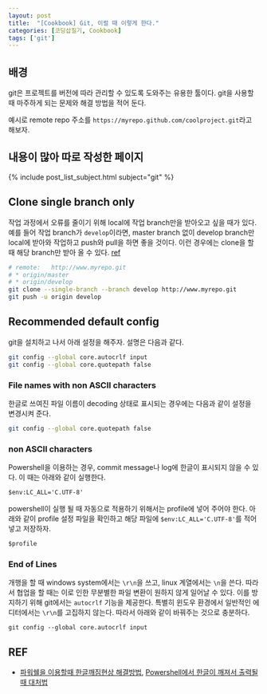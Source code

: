 ```yaml
---
layout: post
title:  "[Cookbook] Git, 이럴 때 이렇게 한다."
categories: [코딩삽질기, Cookbook]
tags: ['git']
---
```


## 배경

git은 프로젝트를 버전에 따라 관리할 수 있도록 도와주는 유용한 툴이다. git을 사용할 때 마주하게 되는 문제와 해결 방법을 적어 둔다.

예시로 remote repo 주소를 `https://myrepo.github.com/coolproject.git`라고 해보자.

## 내용이 많아 따로 작성한 페이지

{% include post_list_subject.html subject="git" %}

## Clone single branch only

작업 과정에서 오류를 줄이기 위해 local에 작업 branch만을 받아오고 싶을 때가 있다. 예를 들어 작업 branch가 `develop`이라면, master branch 없이 develop branch만 local에 받아와 작업하고 push와 pull을 하면 좋을 것이다. 이런 경우에는 clone을 할 때 해당 branch만 받아 올 수 있다. [ref](https://stackoverflow.com/questions/1911109/how-to-clone-a-specific-git-branch)

```bash
# remote:   http://www.myrepo.git
# * origin/master
# * origin/develop
git clone --single-branch --branch develop http://www.myrepo.git
git push -u origin develop
```

## Recommended default config

git을 설치하고 나서 아래 설정을 해주자. 설명은 다음과 같다. 

```bash
git config --global core.autocrlf input
git config --global core.quotepath false
```

### File names with non ASCII characters

한글로 쓰여진 파일 이름이 decoding 상태로 표시되는 경우에는 다음과 같이 설정을 변경시켜 준다.

```bash
git config --global core.quotepath false
```

### non ASCII characters

Powershell을 이용하는 경우, commit message나 log에 한글이 표시되지 않을 수 있다. 이 때는 아래와 같이 실행한다. 

```cmd
$env:LC_ALL='C.UTF-8'
```

powershell이 실행 될 때 자동으로 적용하기 위해서는 profile에 넣어 주어야 한다. 아래와 같이 profile 설정 파일을 확인하고 해당 파일에 `$env:LC_ALL='C.UTF-8'`를 적어 넣고 저장하자. 

```cmd
$profile
```

### End of Lines

개행을 할 때 windows system에서는 `\r\n`을 쓰고, linux 계열에서는 `\n`을 쓴다. 따라서 협업을 할 때는 이로 인한 무분별한 파일 변환이 원하지 않게 일어날 수 있다. 이를 방지하기 위해 git에서는 `autocrlf` 기능을 제공한다. 특별히 윈도우 환경에서 일반적인 에디터에서는 `\r\n`를 고집하지 않는다. 따라서 아래와 같이 바꿔주는 것으로 충분하다. 

```
git config --global core.autocrlf input
```



## REF

* [파워쉘을 이용할때 한글깨짐현상 해결방법](https://holjjack.tistory.com/144), [Powershell에서 한글이 깨져서 출력될 때 대처법](https://evandde.github.io/post/200227-git-powershell-ko-err/)
